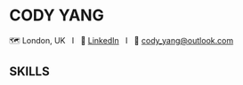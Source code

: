# CODY YANG
🗺️ London, UK &nbsp;&nbsp;I&nbsp;&nbsp; 🔗 [LinkedIn](https://www.linkedin.com/in/cody-yang/) &nbsp;&nbsp;I&nbsp;&nbsp; 📧 cody_yang@outlook.com

## SKILLS

